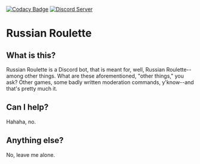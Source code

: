 [![Codacy Badge](https://api.codacy.com/project/badge/Grade/5a3097cd44684c77a165acfc1bd3acc7)](https://www.codacy.com/app/EdanEA/russian-roulette?utm_source=github.com&amp;utm_medium=referral&amp;utm_content=EdanEA/russian-roulette&amp;utm_campaign=Badge_Grade)
[![Discord Server](https://discordapp.com/api/guilds/380310916341956610/embed.png)](https://discord.me/xdd)
# Russian Roulette
## What is this?
Russian Roulette is a Discord bot, that is meant for, well, Russian Roulette--among other things. What are these aforementioned, "other things," you ask? Other games, some badly written moderation commands, y'know--and that's pretty much it. 

## Can I help?
Hahaha, no.

## Anything else?
No, leave me alone.
